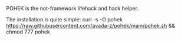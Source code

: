 POHEK is the not-framework lifehack and hack helper.

The installation is quite simple: 
curl -s -O pohek https://raw.githubusercontent.com/avada-z/pohek/main/pohek.sh && chmod 777 pohek
